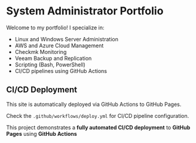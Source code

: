 # System Administrator Portfolio

Welcome to my portfolio! I specialize in:
- Linux and Windows Server Administration
- AWS and Azure Cloud Management
- Checkmk Monitoring
- Veeam Backup and Replication
- Scripting (Bash, PowerShell)
- CI/CD pipelines using GitHub Actions

## CI/CD Deployment
This site is automatically deployed via GitHub Actions to GitHub Pages.

Check the `.github/workflows/deploy.yml` for CI/CD pipeline configuration.


This project demonstrates a **fully automated CI/CD deployment** to **GitHub Pages** using **GitHub Actions**

